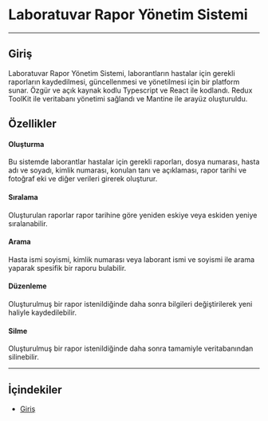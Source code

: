 # Laboratuvar Rapor Yönetim Sistemi

---

## Giriş

Laboratuvar Rapor Yönetim Sistemi, laborantların hastalar için gerekli raporların kaydedilmesi, güncellenmesi ve yönetilmesi için bir platform sunar. Özgür ve açık kaynak kodlu Typescript ve React ile kodlandı. Redux ToolKit ile veritabanı yönetimi sağlandı ve Mantine ile arayüz oluşturuldu.

## Özellikler
#### Oluşturma
Bu sistemde laborantlar hastalar için gerekli raporları, dosya numarası, hasta adı ve soyadı, kimlik numarası, konulan tanı ve açıklaması, rapor tarihi ve fotoğraf eki ve diğer verileri girerek oluşturur. 

#### Sıralama
Oluşturulan raporlar rapor tarihine göre yeniden eskiye veya eskiden yeniye sıralanabilir. 

#### Arama
Hasta ismi soyismi, kimlik numarası veya laborant ismi ve soyismi ile arama yaparak spesifik bir raporu bulabilir.

#### Düzenleme
Oluşturulmuş bir rapor istenildiğinde daha sonra bilgileri değiştirilerek yeni haliyle kaydedilebilir.

#### Silme
Oluşturulmuş bir rapor istenildiğinde daha sonra tamamiyle veritabanından silinebilir.

---

## İçindekiler
- [Giriş](#giriş)